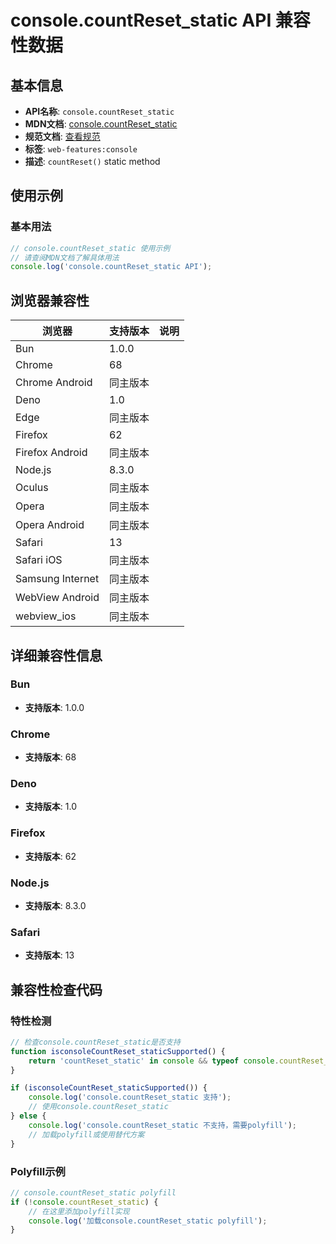 # console.countReset_static API 兼容性数据

## 基本信息

- **API名称**: `console.countReset_static`
- **MDN文档**: [console.countReset_static](https://developer.mozilla.org/docs/Web/API/console/countReset_static)
- **规范文档**: [查看规范](https://console.spec.whatwg.org/#countreset)
- **标签**: `web-features:console`
- **描述**: `countReset()` static method

## 使用示例

### 基本用法

```javascript
// console.countReset_static 使用示例
// 请查阅MDN文档了解具体用法
console.log('console.countReset_static API');
```

## 浏览器兼容性

| 浏览器 | 支持版本 | 说明 |
|--------|----------|------|
| Bun | 1.0.0 |  |
| Chrome | 68 |  |
| Chrome Android | 同主版本 |  |
| Deno | 1.0 |  |
| Edge | 同主版本 |  |
| Firefox | 62 |  |
| Firefox Android | 同主版本 |  |
| Node.js | 8.3.0 |  |
| Oculus | 同主版本 |  |
| Opera | 同主版本 |  |
| Opera Android | 同主版本 |  |
| Safari | 13 |  |
| Safari iOS | 同主版本 |  |
| Samsung Internet | 同主版本 |  |
| WebView Android | 同主版本 |  |
| webview_ios | 同主版本 |  |

## 详细兼容性信息

### Bun

- **支持版本**: 1.0.0

### Chrome

- **支持版本**: 68

### Deno

- **支持版本**: 1.0

### Firefox

- **支持版本**: 62

### Node.js

- **支持版本**: 8.3.0

### Safari

- **支持版本**: 13

## 兼容性检查代码

### 特性检测

```javascript
// 检查console.countReset_static是否支持
function isconsoleCountReset_staticSupported() {
    return 'countReset_static' in console && typeof console.countReset_static === 'function';
}

if (isconsoleCountReset_staticSupported()) {
    console.log('console.countReset_static 支持');
    // 使用console.countReset_static
} else {
    console.log('console.countReset_static 不支持，需要polyfill');
    // 加载polyfill或使用替代方案
}
```

### Polyfill示例

```javascript
// console.countReset_static polyfill
if (!console.countReset_static) {
    // 在这里添加polyfill实现
    console.log('加载console.countReset_static polyfill');
}
```

